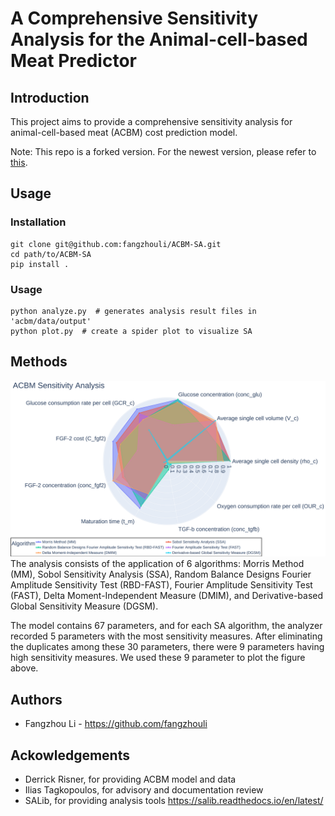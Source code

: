 # A Comprehensive Sensitivity Analysis for the Animal-cell-based Meat Predictor

## Introduction

This project aims to provide a comprehensive sensitivity analysis for animal-cell-based meat (ACBM) cost prediction model.

Note: This repo is a forked version. For the newest version, please refer to [this](https://github.com/IBPA/IBPA-Collection-of-Reproducible-Code-and-Results/tree/master/2020_Artificial_Meat).

## Usage

### Installation

```console
git clone git@github.com:fangzhouli/ACBM-SA.git
cd path/to/ACBM-SA
pip install .
```

### Usage

```console
python analyze.py  # generates analysis result files in 'acbm/data/output'
python plot.py  # create a spider plot to visualize SA
```

## Methods

![fig](/fig/spiderplot.png)
The analysis consists of the application of 6 algorithms: Morris Method (MM), Sobol Sensitivity Analysis (SSA), Random Balance Designs Fourier Amplitude Sensitivity Test (RBD-FAST), Fourier Amplitude Sensitivity Test (FAST), Delta Moment-Independent Measure (DMIM), and Derivative-based Global Sensitivity Measure (DGSM).

The model contains 67 parameters, and for each SA algorithm, the analyzer recorded 5 parameters with the most sensitivity measures. After eliminating the duplicates among these 30 parameters, there were 9 parameters having high sensitivity measures. We used these 9 parameter to plot the figure above.

## Authors

- Fangzhou Li - https://github.com/fangzhouli

## Ackowledgements

- Derrick Risner, for providing ACBM model and data
- Ilias Tagkopoulos, for advisory and documentation review
- SALib, for providing analysis tools https://salib.readthedocs.io/en/latest/
